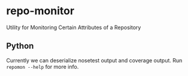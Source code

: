 # repo-monitor
Utility for Monitoring Certain Attributes of a Repository


## Python

Currently we can deserialize nosetest output and coverage output.
Run `repomon --help` for more info.

